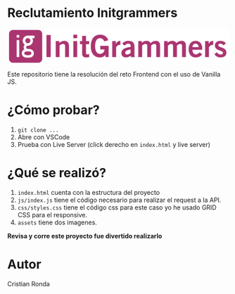 # Reclutamiento Initgrammers

<div>
<img align="center" src="assets/logo_ing.svg"/>
</div>

Este repositorio tiene la resolución del reto Frontend con el uso de Vanilla JS. 

# ¿Cómo probar?
1. `git clone ...`
2. Abre con VSCode 
3. Prueba con Live Server (click derecho en `index.html` y live server)

# ¿Qué se realizó?
1. `index.html` cuenta con la estructura del proyecto
2. `js/index.js` tiene el código necesario para realizar el request a la API.
3. `css/styles.css` tiene el código css para este caso yo he usado GRID CSS para el responsive.
4. `assets` tiene dos imagenes.

**Revisa y corre este proyecto fue divertido realizarlo**
# Autor
Cristian Ronda
